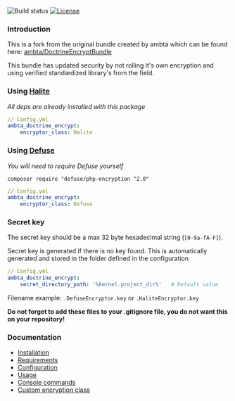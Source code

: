![Build status](https://github.com/vendi-advertising/DoctrineEncryptBundle/actions/workflows/php.yml/badge.svg)
[![License](https://img.shields.io/github/license/michaeldegroot/DoctrineEncryptBundle.svg)](https://raw.githubusercontent.com/michaeldegroot/DoctrineEncryptBundle/master/LICENSE) 

### Introduction

This is a fork from the original bundle created by ambta which can be found here:
[ambta/DoctrineEncryptBundle](https://github.com/ambta/DoctrineEncryptBundle)

This bundle has updated security by not rolling it's own encryption and using verified standardized library's from the field.

### Using [Halite](https://github.com/paragonie/halite)

*All deps are already installed with this package*

```yml
// Config.yml
ambta_doctrine_encrypt:
    encryptor_class: Halite
```

### Using [Defuse](https://github.com/defuse/php-encryption)

*You will need to require Defuse yourself*

`composer require "defuse/php-encryption ^2.0"`

```yml
// Config.yml
ambta_doctrine_encrypt:
    encryptor_class: Defuse
```



### Secret key

The secret key should be a max 32 byte hexadecimal string (`[0-9a-fA-F]`).

Secret key is generated if there is no key found. This is automatically generated and stored in the folder defined in the configuration

```yml
// Config.yml
ambta_doctrine_encrypt:
    secret_directory_path: '%kernel.project_dir%'   # Default value
```

Filename example: `.DefuseEncryptor.key` or `.HaliteEncryptor.key`

**Do not forget to add these files to your .gitignore file, you do not want this on your repository!**

### Documentation

* [Installation](src/Resources/doc/installation.md)
* [Requirements](src/Resources/doc/installation.md#requirements)
* [Configuration](src/Resources/doc/configuration.md)
* [Usage](src/Resources/doc/usage.md)
* [Console commands](src/Resources/doc/commands.md)
* [Custom encryption class](src/Resources/doc/custom_encryptor.md)

